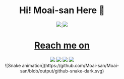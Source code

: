 <!--About me-->
<h1 align="center">Hi! Moai-san Here 👋</h1>

<div align="center">
  <a href="https://github.com/Moai-san">
  <img height="160em" src="https://github-readme-stats.vercel.app/api?username=Moai-san&show_icons=true&theme=dracula&include_all_commits=true&count_private=true"/>
  <img height="160em" src="https://github-readme-stats.vercel.app/api/top-langs/?username=Moai-san&layout=compact&langs_count=7&theme=dracula&include_all_commits=true&count_private=true"/>
</div>

<!--Contact Info-->
<h1 align="center">Reach me on</h1>
<div align="center"> 
  <a href="https://instagram.com/leo.moai.san" target="_blank"><img src="https://img.shields.io/badge/-Instagram-%238F00FF?style=for-the-badge&logo=instagram&logoColor=purple" target="_blank"></a>
  <a href = "mailto:leonardo.gonzalez@pucv.cl"><img src="https://img.shields.io/badge/-Gmail-%23333?style=for-the-badge&logo=gmail&logoColor=purple" target="_blank"></a>
  <a href="https://www.linkedin.com/in/leonardo-gonzalez-catalan/" target="_blank"><img src="https://img.shields.io/badge/-LinkedIn-%230077B5?style=for-the-badge&logo=linkedin&logoColor=black" target="_blank"></a> 
  <a href="https://discordapp.com/users/513203803353382953" target="_blank"><img src="https://img.shields.io/badge/-Discord-%235865F2.svg?style=for-the-badge&logo=discord&logoColor=black" target="_blank"></a> 
</div>  
<!--Spam-->
<div align="center">
   ![Snake animation](https://github.com/Moai-san/Moai-san/blob/output/github-snake-dark.svg)
</div>
  
  
<!--
**Moai-san/Moai-san** is a ✨ _special_ ✨ repository because its `README.md` (this file) appears on your GitHub profile.

Here are some ideas to get you started:

- 🔭 I’m currently working on ...
- 🌱 I’m currently learning ...
- 👯 I’m looking to collaborate on ...
- 🤔 I’m looking for help with ...
- 💬 Ask me about ...
- 📫 How to reach me: ...
- 😄 Pronouns: ...
- ⚡ Fun fact: ...
-->
